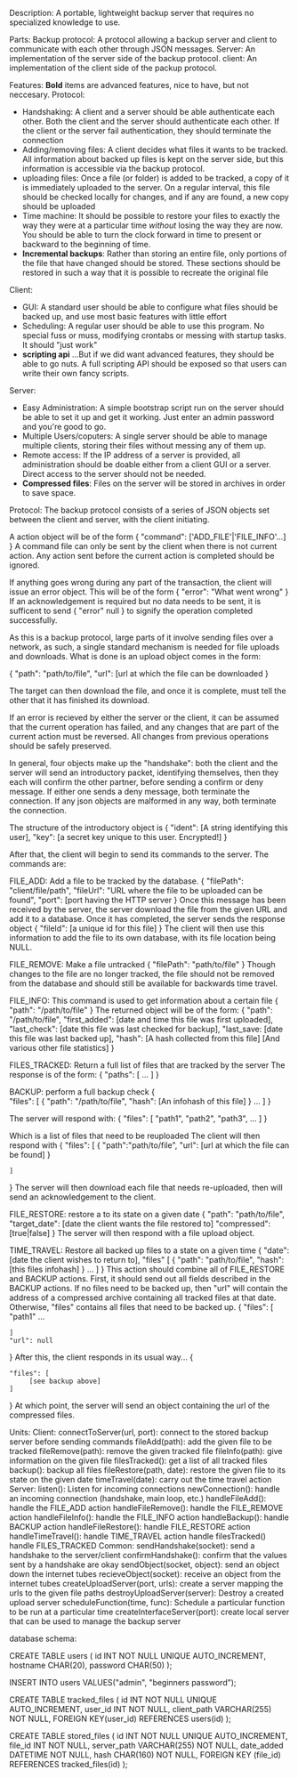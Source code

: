 Description: A portable, lightweight backup server that requires no specialized knowledge to use.

Parts:
Backup protocol:
       A protocol allowing a backup server and client to communicate with each other through JSON messages.
Server:
	An implementation of the server side of the backup protocol.
client:
	An implementation of the client side of the packup protocol.


Features:
**Bold** items are advanced features, nice to have, but not neccesary.
Protocol:
* Handshaking: A client and a server should be able authenticate each other. Both the client and the server should authenticate each other. If the client or the server fail authentication, they should terminate the connection
* Adding/removing files: A client decides what files it wants to be tracked. All information about backed up files is kept on the server side, but this information is accessible via the backup protocol.
* uploading files: Once a file (or folder) is added to be tracked, a copy of it is immediately uploaded to the server. On a regular interval, this file should be checked locally for changes, and if any are found, a new copy should be uploaded
* Time machine: It should be possible to restore your files to exactly the way they were at a particular time *without* losing the way they are now. You should be able to turn the clock forward in time to present or backward to the beginning of time.
* **Incremental backups**: Rather than storing an entire file, only portions of the file that have changed should be stored. These sections should be restored in such a way that it is possible to recreate the original file

Client:
* GUI: A standard user should be able to configure what files should be backed up, and use most basic features with little effort
* Scheduling: A  regular user should be able to use this program. No special fuss or muss, modifying crontabs or messing with startup tasks. It should "just work"
* **scripting api** ...But if we did want advanced features, they should be able to go nuts. A full scripting API should be exposed so that users can write their own fancy scripts.

Server:
* Easy Administration: A simple bootstrap script run on the server should be able to set it up and get it working. Just enter an admin password and you're good to go.
* Multiple Users/coputers: A single server should be able to manage multiple clients, storing their files without messing any of them up.
* Remote access: If the IP address of a server is provided, all administration should be doable either from a client GUI or a server. Direct access to the server should not be needed.
* **Compressed files**: Files on the server will be stored in archives in order to save space.

Protocol:
The backup protocol consists of a series of JSON objects set between the client and server, with the client initiating.

A action object will be of the form
{
	"command": ['ADD_FILE'|'FILE_INFO'...]
}
A command file can only be sent by the client when there is not current action. Any action sent before the current action is completed should be ignored.

If anything goes wrong during any part of the transaction, the client will issue an error object. This will be of the form
{
	"error": "What went wrong"
}
If an acknowledgement is required but no data needs to be sent, it is sufficent to send
{
	"error" null
}
to signify the operation completed successfully.

As this is a backup protocol, large parts of it involve sending files over a network, as such, a single standard mechanism is needed for file uploads and downloads. What is done is an upload object comes in the form:

{
	"path": "path/to/file",
	"url": [url at which the file can be downloaded
}

The target can then download the file, and once it is complete, must tell the other that it has finished its download.

If an error is recieved by either the server or the client, it can be assumed that the current operation has failed, and any changes that are part of the current action must be reversed. All changes from previous operations should be safely preserved.

In general, four objects make up the "handshake": both the client and the server will send an introductory packet, identifying themselves, then they each will confirm the other partner, before sending a confirm or deny message. If either one sends a deny message, both terminate the connection. If any json objects are malformed in any way, both terminate the connection.

The structure of the introductory object is
{
	"ident": [A string identifying this user],
	"key": [a secret key unique to this user. Encrypted!]
}

After that, the client will begin to send its commands to the server. The commands are:

FILE_ADD: Add a file to be tracked by the database.
{
	"filePath": "client/file/path",
	"fileUrl": "URL where the file to be uploaded can be found",
	"port": [port having the HTTP server
}
Once this message has been received by the server, the server download the file from the given URL and add it to a database. Once it has completed, the server sends the response object
{
	"fileId": [a unique id for this file]
}
The client will then use this information to add the file to its own database, with its file location being NULL.

FILE_REMOVE: Make a file untracked
{
	"filePath": "path/to/file"
}
Though changes to the file are no longer tracked, the file should not be removed from the database and should still be available for backwards time travel.

FILE_INFO: This command is used to get information about a certain file
{
	"path": "/path/to/file"
}
The returned object will be of the form:
{
	"path": "/path/to/file",
	"first_added": [date and time this file was first uploaded],
	"last_check": [date this file was last checked for backup],
	"last_save: [date this file was last backed up],
	"hash": [A hash collected from this file]
	[And various other file statistics]
}

FILES_TRACKED: Return a full list of files that are tracked by the server
The response is of the form:
{
	"paths": [
		 ...
	]
}

BACKUP: perform a full backup check
{	
	"files": [
		{
			"path": "/path/to/file",
			"hash": [An infohash of this file]
		}
		...
	]
}

The server will respond with:
{
	"files": [
		 "path1",
		 "path2",
		 "path3",
		 ...
	]
}

Which is a list of files that need to be reuploaded
The client will then respond with 
{
	"files": [
		 {
			"path":"path/to/file",
			"url": [url at which the file can be found]
		 }

	]

}
The server will then download each file that needs re-uploaded, then will send an acknowledgement to the client.

FILE_RESTORE: restore a to its state on a given date
{
	"path": "path/to/file",
	"target_date": [date the client wants the file restored to]
	"compressed": [true|false]
}
The server will then respond with a file upload object.

TIME_TRAVEL: Restore all backed up files to a state on a given time
{
	"date": [date the client wishes to return to],
	"files" [
		{
			"path": "path/to/file",
			"hash": [this files infohash]
		}
		...
	]
}
This action should combine all of FILE_RESTORE and BACKUP actions. First, it should send out all fields described in the BACKUP actions. If no files need to be backed up, then "url" will contain the address of a compressed archive containing all tracked files at that date. Otherwise, "files" contains all files that need to be backed up.
{
	"files": [
		 "path1"
		 ...

	]
	"url": null
}
After this, the client responds in its usual way...
{

	"files": [
		 [see backup above]
	]
}
At which point, the server will send an object containing the url of the compressed files.


Units:
Client:
	connectToServer(url, port): connect to the stored backup server before sending commands
	fileAdd(path): add the given file to be tracked	
	fileRemove(path): remove the given tracked file
	fileInfo(path): give information on the given file
	filesTracked(): get a list of all tracked files
	backup(): backup all files
	fileRestore(path, date): restore the given file to its state on the given date
	timeTravel(date): carry out the time travel action
Server:
	listen(): Listen for incoming connections
	newConnection(): handle an incoming connection (handshake, main loop, etc.)
	handleFileAdd(): handle the FILE_ADD action
	handleFileRemove(): handle the FILE_REMOVE action
	handleFileInfo(): handle the FILE_INFO action
	handleBackup(): handle BACKUP action
	handleFileRestore(): handle FILE_RESTORE action
	handleTimeTravel(): handle TIME_TRAVEL action
	handle filesTracked() handle FILES_TRACKED
Common:
	sendHandshake(socket): send a handshake to the server/client
	confirmHandshake(): confirm that the values sent by a handshake are okay
	sendObject(socket, object): send an object down the internet tubes
	recieveObject(socket): receive an object from the internet tubes
	createUploadServer(port, urls): create a server mapping the urls to the given file paths
	destroyUploadServer(server): Destroy a created upload server
	scheduleFunction(time, func): Schedule a particular function to be run at a particular time
	createInterfaceServer(port): create local server that can be used to manage the backup server


database schema:

CREATE TABLE users (
       id INT NOT NULL UNIQUE AUTO_INCREMENT,
       hostname CHAR(20),
       password CHAR(50)
);

INSERT INTO users VALUES("admin", "beginners password");

CREATE TABLE tracked_files (
       id INT NOT NULL UNIQUE AUTO_INCREMENT,
       user_id INT NOT NULL,
       client_path VARCHAR(255) NOT NULL,
       FOREIGN KEY(user_id) REFERENCES users(id)
);

CREATE TABLE stored_files (
    id INT NOT NULL UNIQUE AUTO_INCREMENT,
	file_id INT NOT NULL,
	server_path VARCHAR(255) NOT NULL,
	date_added DATETIME NOT NULL,
	hash CHAR(160) NOT NULL,
	FOREIGN KEY (file_id) REFERENCES tracked_files(id)
);